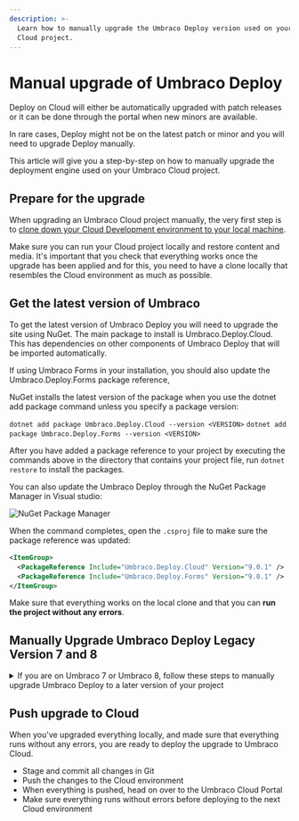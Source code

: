 ```yaml
---
description: >-
  Learn how to manually upgrade the Umbraco Deploy version used on your Umbraco
  Cloud project.
---
```


# Manual upgrade of Umbraco Deploy

Deploy on Cloud will either be automatically upgraded with patch releases or it can be done through the portal when new minors are available.

In rare cases, Deploy might not be on the latest patch or minor and you will need to upgrade Deploy manually.

This article will give you a step-by-step on how to manually upgrade the deployment engine used on your Umbraco Cloud project.

## Prepare for the upgrade

When upgrading an Umbraco Cloud project manually, the very first step is to [clone down your Cloud Development environment to your local machine](../../set-up/working-locally.md).

Make sure you can run your Cloud project locally and restore content and media. It's important that you check that everything works once the upgrade has been applied and for this, you need to have a clone locally that resembles the Cloud environment as much as possible.

## Get the latest version of Umbraco

To get the latest version of Umbraco Deploy you will need to upgrade the site using NuGet. The main package to install is Umbraco.Deploy.Cloud. This has dependencies on other components of Umbraco Deploy that will be imported automatically.

If using Umbraco Forms in your installation, you should also update the Umbraco.Deploy.Forms package reference,

NuGet installs the latest version of the package when you use the dotnet add package command unless you specify a package version:

`dotnet add package Umbraco.Deploy.Cloud --version <VERSION>` `dotnet add package Umbraco.Deploy.Forms --version <VERSION>`

After you have added a package reference to your project by executing the commands above in the directory that contains your project file, run `dotnet restore` to install the packages.

You can also update the Umbraco Deploy through the NuGet Package Manager in Visual studio:

![NuGet Package Manager](../../../12/umbraco-forms/installation/images/Manage\_packages.png)

When the command completes, open the `.csproj` file to make sure the package reference was updated:

```xml
<ItemGroup>
  <PackageReference Include="Umbraco.Deploy.Cloud" Version="9.0.1" />
  <PackageReference Include="Umbraco.Deploy.Forms" Version="9.0.1" />
</ItemGroup>
```

Make sure that everything works on the local clone and that you can **run the project without any errors**.

## Manually Upgrade Umbraco Deploy Legacy Version 7 and 8

<details>

<summary>If you are on Umbraco 7 or Umbraco 8, follow these steps to manually upgrade Umbraco Deploy to a later version of your project</summary>

1. Download **Storage Explorer** here: [https://azure.microsoft.com/en-us/products/storage/storage-explorer](https://azure.microsoft.com/en-us/products/storage/storage-explorer) and install it.
2. Click the **"Plug"** Button (Open Connect Dialog):\
   \
   ![Click the "Plug" Button (Open Connect Dialog)](<../../.gitbook/assets/image (1) (1) (1) (1) (1) (1).png>)

<!---->

3. Choose **"Blob container or directory"**:\
   ![](<../../.gitbook/assets/image (1) (1) (1) (1) (1) (1) (1).png>)

<!---->

4. Choose **"Anonymously"** when prompted on how you will connect to the blob container.\
   ![](<../../.gitbook/assets/image (2) (1) (1) (1) (1) (1).png>)

<!---->

5. Enter [`https://umbraconightlies.blob.core.windows.net/umbraco-deploy-release`](https://umbraconightlies.blob.core.windows.net/umbraco-deploy-release) in the **"Blob container or directory URL":**\


<img src="../../.gitbook/assets/image (3) (1) (1) (1) (1).png" alt="" data-size="original">

6. You will then get a list of files available to download:

![](<../../.gitbook/assets/image (4) (1) (1) (1) (1).png>)

7. Download the latest version of Umbraco Deploy. Check [Product Dependencies](https://docs.umbraco.com/umbraco-cloud/product-upgrades/product-dependencies) to be sure you download the correct version of Deploy.
8. Download the to your computer
9. Unzip the file on your computer
10. Copy/Paste the files from the unzipped folder to your local project folder You should not overwrite the following files:

    ```
        Config/UmbracoDeploy.config
        Config/UmbracoDeploy.Settings.config
    ```
11. Run the project locally - make sure it runs without any errors
12. Commit and deploy the changes to the Cloud environment
13. Again, make sure everything runs without errors before deploying to the next Cloud environment

</details>

## Push upgrade to Cloud

When you've upgraded everything locally, and made sure that everything runs without any errors, you are ready to deploy the upgrade to Umbraco Cloud.

* Stage and commit all changes in Git
* Push the changes to the Cloud environment
* When everything is pushed, head on over to the Umbraco Cloud Portal
* Make sure everything runs without errors before deploying to the next Cloud environment
